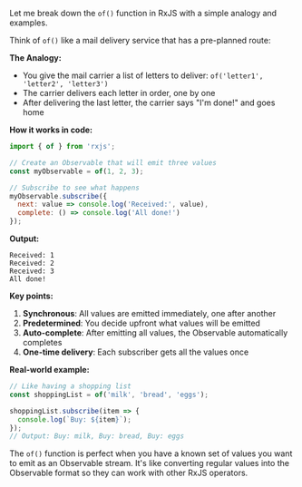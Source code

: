 Let me break down the `of()` function in RxJS with a simple analogy and examples.

Think of `of()` like a mail delivery service that has a pre-planned route:

**The Analogy:**
- You give the mail carrier a list of letters to deliver: `of('letter1', 'letter2', 'letter3')`
- The carrier delivers each letter in order, one by one
- After delivering the last letter, the carrier says "I'm done!" and goes home

**How it works in code:**

```javascript
import { of } from 'rxjs';

// Create an Observable that will emit three values
const myObservable = of(1, 2, 3);

// Subscribe to see what happens
myObservable.subscribe({
  next: value => console.log('Received:', value),
  complete: () => console.log('All done!')
});
```

**Output:**
```
Received: 1
Received: 2
Received: 3
All done!
```

**Key points:**
1. **Synchronous**: All values are emitted immediately, one after another
2. **Predetermined**: You decide upfront what values will be emitted
3. **Auto-complete**: After emitting all values, the Observable automatically completes
4. **One-time delivery**: Each subscriber gets all the values once

**Real-world example:**
```javascript
// Like having a shopping list
const shoppingList = of('milk', 'bread', 'eggs');

shoppingList.subscribe(item => {
  console.log(`Buy: ${item}`);
});
// Output: Buy: milk, Buy: bread, Buy: eggs
```

The `of()` function is perfect when you have a known set of values you want to emit as an Observable stream. It's like converting regular values into the Observable format so they can work with other RxJS operators.
